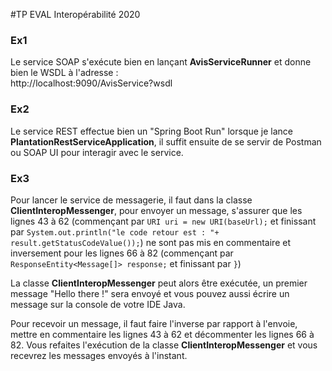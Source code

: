 #TP EVAL Interopérabilité 2020

### Ex1
Le service SOAP s'exécute bien en lançant **AvisServiceRunner** et donne bien le WSDL à l'adresse :  
http://localhost:9090/AvisService?wsdl

### Ex2
Le service REST effectue bien un "Spring Boot Run" lorsque je lance **PlantationRestServiceApplication**, il suffit ensuite de se servir de Postman ou SOAP UI pour interagir avec le service.


### Ex3
Pour lancer le service de messagerie, il faut dans la classe **ClientInteropMessenger**, pour envoyer un message, s'assurer que les lignes 43 à 62 
(commençant par `URI uri = new URI(baseUrl);` et finissant par `System.out.println("le code retour est : "+ result.getStatusCodeValue());`) ne sont pas mis en commentaire et inversement pour 
les lignes 66 à 82 (commençant par `ResponseEntity<Message[]> response;` et finissant par `}`)

La classe **ClientInteropMessenger** peut alors être exécutée, un premier message "Hello there !" sera envoyé et vous pouvez aussi écrire un message sur la console de votre IDE Java.

Pour recevoir un message, il faut faire l'inverse par rapport à l'envoie, mettre en commentaire les lignes 43 à 62 et décommenter les lignes 66 à 82.
Vous refaites l'exécution de la classe **ClientInteropMessenger** et vous recevrez les messages envoyés à l'instant.